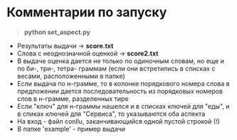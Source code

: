 # Комментарии по запуску

> **python set_aspect.py**

* Результаты выдачи -> **score.txt**
* Слова с неоднозначной оценкой -> **score2.txt**
* В выдаче оценка дается не только по одиночным словам, но еще и по би-, три-, тетра- граммам (если они встретились в списках с весами, расположенными в папке)
* Если выдача по н-грамме, то в колонке порядкового номера слова в предложении дается последовательность из порядковых номеров слов в н-грамме, разделенных тире
* Если "ключ" для н-граммы нашелся и в списках ключей для "еды", и в спиках ключей для "Сервиса", то указываются оба аспекта
* На вход - файл conllu, заканчивающийся одной пустой строкой (!)
* В папке 'example' - пример выдачи
